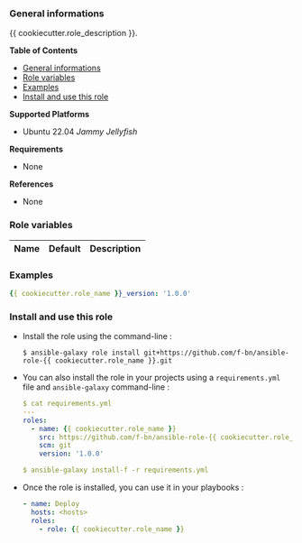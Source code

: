 ### General informations

{{ cookiecutter.role_description }}.

**Table of Contents**

- [General informations](#general-informations)
- [Role variables](#role-variables)
- [Examples](#examples)
- [Install and use this role](#install-and-use-this-role)

**Supported Platforms**

  - Ubuntu 22.04 *Jammy Jellyfish*

**Requirements**

  - None

**References**

  - None

### Role variables

| Name                              | Default                      | Description                                                      |
| :-------------------------------- | :--------------------------- | :--------------------------------------------------------------- |

### Examples

```yaml
{{ cookiecutter.role_name }}_version: '1.0.0'
```

### Install and use this role

* Install the role using the command-line :

  ```shell
  $ ansible-galaxy role install git+https://github.com/f-bn/ansible-role-{{ cookiecutter.role_name }}.git
  ```

* You can also install the role in your projects using a `requirements.yml` file and `ansible-galaxy` command-line :

  ```YAML
  $ cat requirements.yml
  ---
  roles:
    - name: {{ cookiecutter.role_name }}
      src: https://github.com/f-bn/ansible-role-{{ cookiecutter.role_name }}.git
      scm: git
      version: '1.0.0'

  $ ansible-galaxy install-f -r requirements.yml
  ```

* Once the role is installed, you can use it in your playbooks :

  ```yaml
  - name: Deploy
    hosts: <hosts>
    roles:
      - role: {{ cookiecutter.role_name }}
  ```